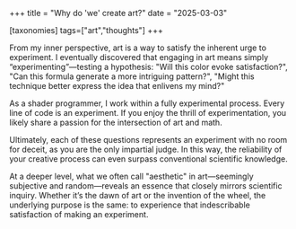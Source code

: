 +++
title = "Why do 'we' create art?"
date = "2025-03-03"

[taxonomies]
tags=["art","thoughts"]
+++


From my inner perspective, art is a way to satisfy the inherent urge to experiment. I eventually discovered that engaging in art means simply “experimenting”—testing a hypothesis: "Will this color evoke satisfaction?", "Can this formula generate a more intriguing pattern?", "Might this technique better express the idea that enlivens my mind?"

As a shader programmer, I work within a fully experimental process. Every line of code is an experiment. If you enjoy the thrill of experimentation, you likely share a passion for the intersection of art and math.

Ultimately, each of these questions represents an experiment with no room for deceit, as you are the only impartial judge. In this way, the reliability of your creative process can even surpass conventional scientific knowledge.

At a deeper level, what we often call "aesthetic" in art—seemingly subjective and random—reveals an essence that closely mirrors scientific inquiry. Whether it’s the dawn of art or the invention of the wheel, the underlying purpose is the same: to experience that indescribable satisfaction of making an experiment.
